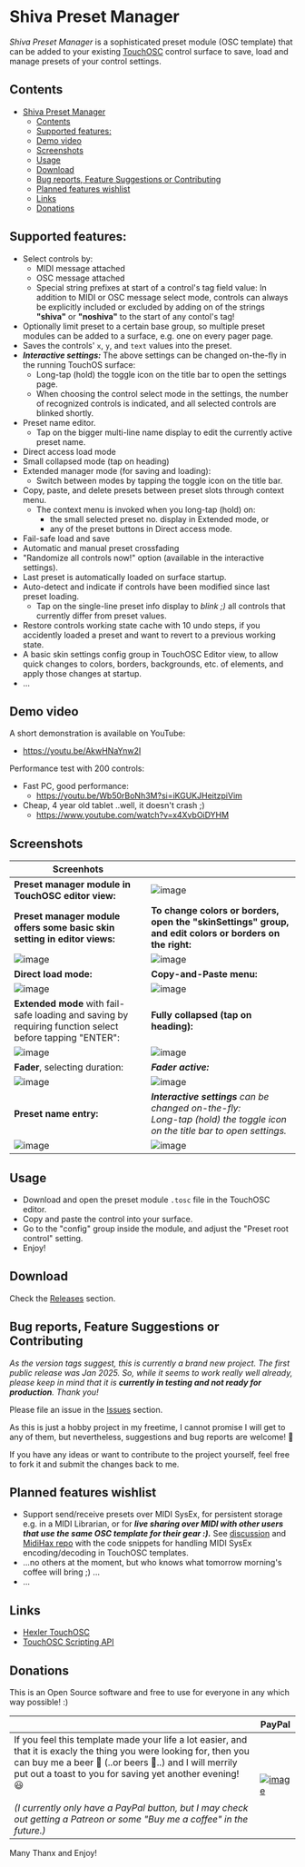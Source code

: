 # Shiva Preset Manager

*Shiva Preset Manager* is a sophisticated preset module (OSC template) that can be added to your existing [TouchOSC](https://hexler.net/touchosc) control surface to save, load and manage presets of your control settings.

## Contents

- [Shiva Preset Manager](#shiva-preset-manager)
  - [Contents](#contents)
  - [Supported features:](#supported-features)
  - [Demo video](#demo-video)
  - [Screenshots](#screenshots)
  - [Usage](#usage)
  - [Download](#download)
  - [Bug reports, Feature Suggestions or Contributing](#bug-reports-feature-suggestions-or-contributing)
  - [Planned features wishlist](#planned-features-wishlist)
  - [Links](#links)
  - [Donations](#donations)

## Supported features:
- Select controls by:
  - MIDI message attached
  - OSC message attached
  - Special string prefixes at start of a control's tag field value: In addition to MIDI or OSC message select mode, controls can always be explicitly included or excluded by adding on of the strings **"shiva"** or **"noshiva"** to the start of any contol's tag! 
- Optionally limit preset to a certain base group, so multiple preset modules can be added to a surface, e.g. one on every pager page.
- Saves the controls' `x`, `y`, and `text` values into the preset.
- ***Interactive settings:*** The above settings can be changed on-the-fly in the running TouchOS surface:
  - Long-tap (hold) the toggle icon on the title bar to open the settings page.
  - When choosing the control select mode in the settings, the number of recognized controls is indicated, and all selected controls are blinked shortly.
- Preset name editor.
  - Tap on the bigger multi-line name display to edit the currently active preset name.
- Direct access load mode
- Small collapsed mode (tap on heading)
- Extended manager mode (for saving and loading):
  - Switch between modes by tapping the toggle icon on the title bar.
- Copy, paste, and delete presets between preset slots through context menu.
  - The context menu is invoked when you long-tap (hold) on:
    - the small selected preset no. display in Extended mode, or
    - any of the preset buttons in Direct access mode.
- Fail-safe load and save
- Automatic and manual preset crossfading
- "Randomize all controls now!" option (available in the interactive settings).
- Last preset is automatically loaded on surface startup.
- Auto-detect and indicate if controls have been modified since last preset loading.
  - Tap on the single-line preset info display to *blink ;)* all controls that currently differ from preset values.
- Restore controls working state cache with 10 undo steps, if you accidently loaded a preset and want to revert to a previous working state.
- A basic skin settings config group in TouchOSC Editor view, to allow quick changes to colors, borders, backgrounds, etc. of elements, and apply those changes at startup.
- ...

## Demo video

A short demonstration is available on YouTube:
- https://youtu.be/AkwHNaYnw2I

Performance test with 200 controls:

- Fast PC, good performance:
  - https://youtu.be/Wb50rBoNh3M?si=iKGUKJHeitzpiVim
- Cheap, 4 year old tablet ..well, it doesn't crash ;)
  - https://www.youtube.com/watch?v=x4XvbOiDYHM 

## Screenshots

| Screenhots | |
| ---- | ---- |
|  **Preset manager module in TouchOSC editor view:**  |  ![image](https://github.com/user-attachments/assets/21c12826-dc05-4bae-8c20-15ed1b7c1f85) |
| **Preset manager module offers some basic skin setting in editor views:** | **To change colors or borders, open the "skinSettings" group, and edit colors or borders on the right:** |
| ![image](https://github.com/user-attachments/assets/04318aba-616f-4c5e-ab1f-0722f9881093) | ![image](https://github.com/user-attachments/assets/3e0fa2a8-1790-4d0b-bacf-2f9f0e4c5acb) |
| **Direct load mode:** | **Copy-and-Paste menu:** |
| ![image](https://github.com/user-attachments/assets/af1d209c-7508-4250-8613-1a5b4013256c) | ![image](https://github.com/user-attachments/assets/3fa811c4-0b31-466d-8155-ce11c1c55d1d) | 
| **Extended mode** with fail-safe loading and saving by requiring function select before tapping "ENTER": | **Fully collapsed (tap on heading):** |
| ![image](https://github.com/user-attachments/assets/7c8705c4-0ba4-4780-ae1b-fb842e09ebda) | ![image](https://github.com/user-attachments/assets/189b66e7-5263-4a75-85d0-80265de532a6) |
| **Fader**, selecting duration: | ***Fader active:*** |
| ![image](https://github.com/user-attachments/assets/bd8ec5a8-4eae-459a-9379-374efd06351a) | ![image](https://github.com/user-attachments/assets/138fb0e7-7627-4802-836d-361058cf6ed8) |
| **Preset name entry:** | ***Interactive settings** can be changed on-the-fly:*<br>*Long-tap (hold) the toggle icon on the title bar to open settings.* |
| ![image](https://github.com/user-attachments/assets/7b043cc0-8965-4955-be69-9a7d5e981232) | ![image](https://github.com/user-attachments/assets/1249b96d-54c5-4aaa-b363-8da0b63c1e81) |

## Usage

- Download and open the preset module `.tosc` file in the TouchOSC editor.
- Copy and paste the control into your surface.
- Go to the "config" group inside the module, and adjust the "Preset root control" setting.
- Enjoy!

## Download

Check the [Releases](https://github.com/bobbadshy/touchosc_shiva_preset_manager/releases) section.

## Bug reports, Feature Suggestions or Contributing

*As the version  tags suggest, this is currently a brand new project. The first public release was Jan 2025. So, while it seems to work really well already, please keep in mind that it is **currently in testing and not ready for production**. Thank you!*

Please file an issue in the [Issues](https://github.com/bobbadshy/touchosc_shiva_preset_manager/issues) section.

As this is just a hobby project in my freetime, I cannot promise I will get to any of them, but nevertheless, suggestions and bug reports are welcome! 🙂

If you have any ideas or want to contribute to the project yourself, feel free to fork it and submit the changes back to me.

## Planned features wishlist

- Support send/receive presets over MIDI SysEx, for persistent storage e.g. in a MIDI Librarian, or for ***live sharing over MIDI with other users that use the same OSC template for their gear :).*** See [discussion](https://github.com/bobbadshy/touchosc_shiva_preset_manager/discussions/8) and [MidiHax repo](https://github.com/MidiHax/touchosc-confirm-button) with the code snippets for handling MIDI SysEx encoding/decoding in TouchOSC templates.
- ...no others at the moment, but who knows what tomorrow morning's coffee will bring ;) ...
- ...

## Links

- [Hexler TouchOSC](https://hexler.net/touchosc)
- [TouchOSC Scripting API](https://hexler.net/touchosc/manual/script)

## Donations

This is an Open Source software and free to use for everyone in any which way possible! :)

|    |  PayPal  |
| -- | -------- |
|  If you feel this template made your life a lot easier, and that it is exacly the thing you were looking for, then you can buy me a beer 🍺 (..or beers 🍻..) and I will merrily put out a toast to you for saving yet another evening! 😃<br><br>*(I currently only have a PayPal button, but I may check out getting a Patreon or some "Buy me a coffee" in the future.)* |  [![image](https://www.paypalobjects.com/en_US/i/btn/btn_donate_SM.gif)](https://www.paypal.com/donate?hosted_button_id=CGDJVVGG5V8LU&)  |


Many Thanx and Enjoy!


